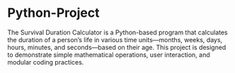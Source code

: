 # Python-Project

The Survival Duration Calculator is a Python-based program 
that calculates the duration of a person’s life in various time units—months, weeks, days, hours, minutes, 
and seconds—based on their age. 
This project is designed to demonstrate simple mathematical operations, user interaction, and modular coding practices.

